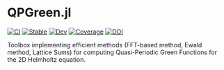 # QPGreen.jl

[![CI](https://github.com/gregoirepourtier/QPGreen.jl/actions/workflows/CI.yml/badge.svg)](https://github.com/gregoirepourtier/QPGreen.jl/actions/workflows/CI.yml)
[![Stable](https://img.shields.io/badge/docs-stable-blue.svg)](https://github.com/gregoirepourtier/QPGreen.jl/stable/)
[![Dev](https://img.shields.io/badge/docs-dev-blue.svg)](https://gregoirepourtier.github.io/QPGreen.jl/dev/)
[![Coverage](https://codecov.io/gh/gregoirepourtier/QPGreen.jl/branch/main/graph/badge.svg)](https://codecov.io/gh/gregoirepourtier/QPGreen.jl)
[![DOI](https://zenodo.org/badge/579040536.svg)](https://zenodo.org/badge/latestdoi/579040536)

Toolbox implementing efficient methods (FFT-based method, Ewald method, Lattice Sums) for computing Quasi-Periodic Green Functions for the 2D Helmholtz equation.

